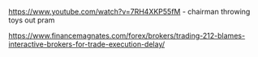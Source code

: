 https://www.youtube.com/watch?v=7RH4XKP55fM - chairman throwing toys out pram

https://www.financemagnates.com/forex/brokers/trading-212-blames-interactive-brokers-for-trade-execution-delay/
